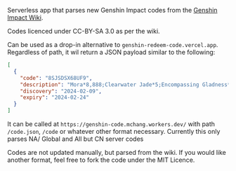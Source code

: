 Serverless app that parses new Genshin Impact codes from the [Genshin Impact Wiki](https://genshin-impact.fandom.com/wiki/Promotional_Code).

Codes licenced under CC-BY-SA 3.0 as per the wiki.

Can be used as a drop-in alternative to `genshin-redeem-code.vercel.app`. Regardless of path, it wil return 
a JSON payload similar to the following:

```json
[
  {
    "code": "8SJSDSX68UF9",
    "description": "Mora*8,888;Clearwater Jade*5;Encompassing Gladness*2;Bountiful Year*2",
    "discovery": "2024-02-09",
    "expiry": "2024-02-24"
  }
]
```

It can be called at `https://genshin-code.mchang.workers.dev/` with path `/code.json`, `/code` or whatever other format necessary. Currently this only parses NA/ Global and All but CN server codes

Codes are not updated manually, but parsed from the wiki. If you would like another format, feel free to fork the code under the MIT Licence.